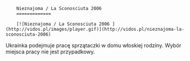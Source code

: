 
        Nieznajoma / La Sconosciuta 2006 
        =============
        
        [![Nieznajoma / La Sconosciuta 2006 ](http://vidos.pl/images/player.gif)](http://vidos.pl/nieznajoma-la-sconosciuta-2006)
        
        
 Ukrainka podejmuje pracę sprzątaczki w domu włoskiej rodziny. Wybór miejsca pracy nie jest przypadkowy.
    